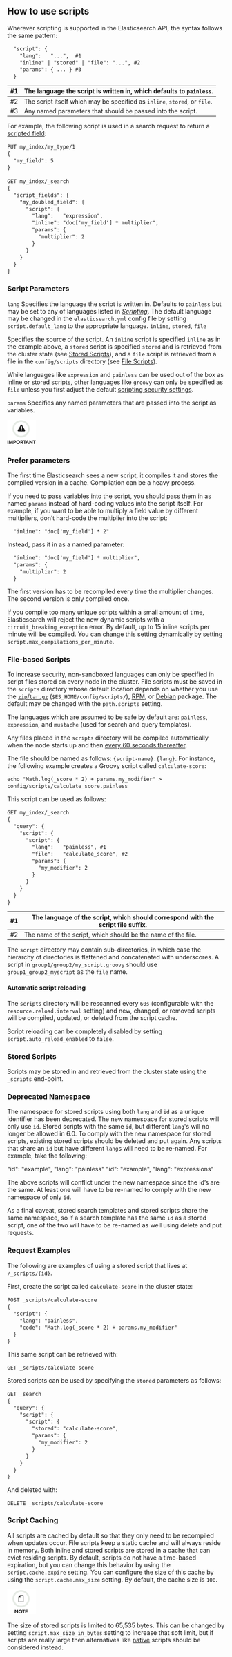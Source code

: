 ## How to use scripts

Wherever scripting is supported in the Elasticsearch API, the syntax follows the same pattern:
    
    
      "script": {
        "lang":   "...",  #1
        "inline" | "stored" | "file": "...", #2
        "params": { ... } #3
      }

#1| The language the script is written in, which defaults to `painless`.     
---|---    
#2| The script itself which may be specified as `inline`, `stored`, or `file`.     
#3| Any named parameters that should be passed into the script.   
  
For example, the following script is used in a search request to return a [scripted field](search-request-script-fields.html):
    
    
    PUT my_index/my_type/1
    {
      "my_field": 5
    }
    
    GET my_index/_search
    {
      "script_fields": {
        "my_doubled_field": {
          "script": {
            "lang":   "expression",
            "inline": "doc['my_field'] * multiplier",
            "params": {
              "multiplier": 2
            }
          }
        }
      }
    }

### Script Parameters

`lang`
     Specifies the language the script is written in. Defaults to `painless` but may be set to any of languages listed in [_Scripting_](modules-scripting.html). The default language may be changed in the `elasticsearch.yml` config file by setting `script.default_lang` to the appropriate language. 
`inline`, `stored`, `file`
    

Specifies the source of the script. An `inline` script is specified `inline` as in the example above, a `stored` script is specified `stored` and is retrieved from the cluster state (see [Stored Scripts](modules-scripting-using.html#modules-scripting-stored-scripts)), and a `file` script is retrieved from a file in the `config/scripts` directory (see [File Scripts](modules-scripting-using.html#modules-scripting-file-scripts)). 

While languages like `expression` and `painless` can be used out of the box as inline or stored scripts, other languages like `groovy` can only be specified as `file` unless you first adjust the default [scripting security settings](modules-scripting-security.html).

`params`
     Specifies any named parameters that are passed into the script as variables. 

![Important](images/icons/important.png)

### Prefer parameters

The first time Elasticsearch sees a new script, it compiles it and stores the compiled version in a cache. Compilation can be a heavy process.

If you need to pass variables into the script, you should pass them in as named `params` instead of hard-coding values into the script itself. For example, if you want to be able to multiply a field value by different multipliers, don’t hard-code the multiplier into the script:
    
    
      "inline": "doc['my_field'] * 2"

Instead, pass it in as a named parameter:
    
    
      "inline": "doc['my_field'] * multiplier",
      "params": {
        "multiplier": 2
      }

The first version has to be recompiled every time the multiplier changes. The second version is only compiled once.

If you compile too many unique scripts within a small amount of time, Elasticsearch will reject the new dynamic scripts with a `circuit_breaking_exception` error. By default, up to 15 inline scripts per minute will be compiled. You can change this setting dynamically by setting `script.max_compilations_per_minute`.

### File-based Scripts

To increase security, non-sandboxed languages can only be specified in script files stored on every node in the cluster. File scripts must be saved in the `scripts` directory whose default location depends on whether you use the [`zip`/`tar.gz`](zip-targz.html#zip-targz-layout) (`$ES_HOME/config/scripts/`), [RPM](rpm.html#rpm-layout), or [Debian](deb.html#deb-layout) package. The default may be changed with the `path.scripts` setting.

The languages which are assumed to be safe by default are: `painless`, `expression`, and `mustache` (used for search and query templates).

Any files placed in the `scripts` directory will be compiled automatically when the node starts up and then [every 60 seconds thereafter](modules-scripting-using.html#reload-scripts).

The file should be named as follows: `{script-name}.{lang}`. For instance, the following example creates a Groovy script called `calculate-score`:
    
    
    echo "Math.log(_score * 2) + params.my_modifier" > config/scripts/calculate_score.painless

This script can be used as follows:
    
    
    GET my_index/_search
    {
      "query": {
        "script": {
          "script": {
            "lang":   "painless", #1
            "file":   "calculate_score", #2
            "params": {
              "my_modifier": 2
            }
          }
        }
      }
    }

#1| The language of the script, which should correspond with the script file suffix.     
---|---    
#2| The name of the script, which should be the name of the file.   
  
The `script` directory may contain sub-directories, in which case the hierarchy of directories is flattened and concatenated with underscores. A script in `group1/group2/my_script.groovy` should use `group1_group2_myscript` as the `file` name.

#### Automatic script reloading

The `scripts` directory will be rescanned every `60s` (configurable with the `resource.reload.interval` setting) and new, changed, or removed scripts will be compiled, updated, or deleted from the script cache.

Script reloading can be completely disabled by setting `script.auto_reload_enabled` to `false`.

### Stored Scripts

Scripts may be stored in and retrieved from the cluster state using the `_scripts` end-point.

### Deprecated Namespace

The namespace for stored scripts using both `lang` and `id` as a unique identifier has been deprecated. The new namespace for stored scripts will only use `id`. Stored scripts with the same `id`, but different `lang`'s will no longer be allowed in 6.0. To comply with the new namespace for stored scripts, existing stored scripts should be deleted and put again. Any scripts that share an `id` but have different `lang`s will need to be re-named. For example, take the following:

"id": "example", "lang": "painless" "id": "example", "lang": "expressions"

The above scripts will conflict under the new namespace since the id’s are the same. At least one will have to be re-named to comply with the new namespace of only `id`.

As a final caveat, stored search templates and stored scripts share the same namespace, so if a search template has the same `id` as a stored script, one of the two will have to be re-named as well using delete and put requests.

### Request Examples

The following are examples of using a stored script that lives at `/_scripts/{id}`.

First, create the script called `calculate-score` in the cluster state:
    
    
    POST _scripts/calculate-score
    {
      "script": {
        "lang": "painless",
        "code": "Math.log(_score * 2) + params.my_modifier"
      }
    }

This same script can be retrieved with:
    
    
    GET _scripts/calculate-score

Stored scripts can be used by specifying the `stored` parameters as follows:
    
    
    GET _search
    {
      "query": {
        "script": {
          "script": {
            "stored": "calculate-score",
            "params": {
              "my_modifier": 2
            }
          }
        }
      }
    }

And deleted with:
    
    
    DELETE _scripts/calculate-score

### Script Caching

All scripts are cached by default so that they only need to be recompiled when updates occur. File scripts keep a static cache and will always reside in memory. Both inline and stored scripts are stored in a cache that can evict residing scripts. By default, scripts do not have a time-based expiration, but you can change this behavior by using the `script.cache.expire` setting. You can configure the size of this cache by using the `script.cache.max_size` setting. By default, the cache size is `100`.

![Note](images/icons/note.png)

The size of stored scripts is limited to 65,535 bytes. This can be changed by setting `script.max_size_in_bytes` setting to increase that soft limit, but if scripts are really large then alternatives like [native](modules-scripting-native.html) scripts should be considered instead.
